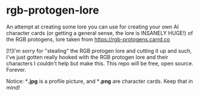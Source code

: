 # rgb-protogen-lore
An attempt at creating some lore you can use for creating your own AI character cards (or getting a general sense, the lore is INSANELY HUGE!) of the RGB protogens, lore taken from https://rgb-protogens.carrd.co

[!!]I'm sorry for "stealing" the RGB protogen lore and cutting it up and such, I've just gotten really hooked with the RGB protogen lore and their characters I couldn't help but make this. This repo will be free, open source. Forever.

Notice: ***.jpg** is a profile picture, and ***.png** are character cards. Keep that in mind!
